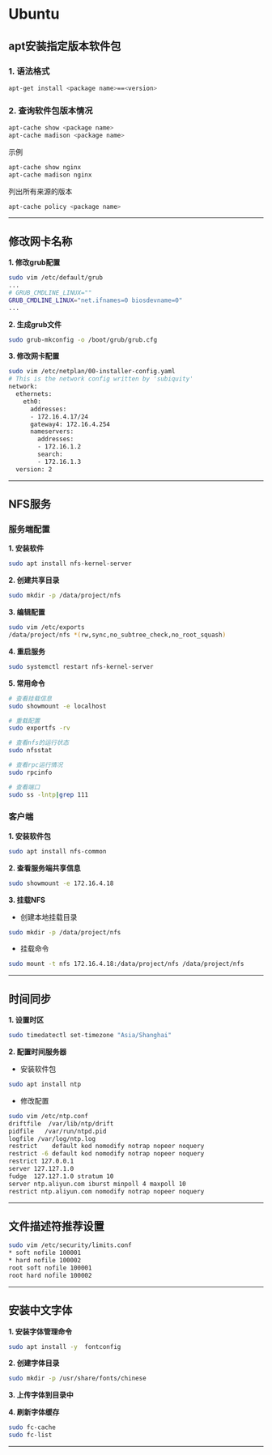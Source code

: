 # Ubuntu

## apt安装指定版本软件包

### 1. 语法格式
```bash
apt-get install <package name>==<version>
```

### 2. 查询软件包版本情况
```bash
apt-cache show <package name>
apt-cache madison <package name>
```
示例
```bash
apt-cache show nginx
apt-cache madison nginx
```
列出所有来源的版本
```bash
apt-cache policy <package name>
```

---

## 修改网卡名称

**1. 修改grub配置**
```bash
sudo vim /etc/default/grub
...
# GRUB_CMDLINE_LINUX="" 
GRUB_CMDLINE_LINUX="net.ifnames=0 biosdevname=0"
...
```

**2. 生成grub文件**
```bash
sudo grub-mkconfig -o /boot/grub/grub.cfg
```

**3. 修改网卡配置**
```bash
sudo vim /etc/netplan/00-installer-config.yaml
# This is the network config written by 'subiquity'
network:
  ethernets:
    eth0:
      addresses:
      - 172.16.4.17/24
      gateway4: 172.16.4.254
      nameservers:
        addresses:
        - 172.16.1.2
        search:
        - 172.16.1.3
  version: 2
```

---

## NFS服务

### 服务端配置

**1. 安装软件**
```bash
sudo apt install nfs-kernel-server
```

**2. 创建共享目录**
```bash
sudo mkdir -p /data/project/nfs
```

**3. 编辑配置**
```bash
sudo vim /etc/exports
/data/project/nfs *(rw,sync,no_subtree_check,no_root_squash)
```

**4. 重启服务**
```bash
sudo systemctl restart nfs-kernel-server 
```

**5. 常用命令**
```bash
# 查看挂载信息
sudo showmount -e localhost

# 重载配置
sudo exportfs -rv

# 查看nfs的运行状态
sudo nfsstat

# 查看rpc运行情况
sudo rpcinfo

# 查看端口
sudo ss -lntp|grep 111
```

### 客户端

**1. 安装软件包**
```bash
sudo apt install nfs-common
```

**2. 查看服务端共享信息**
```bash
sudo showmount -e 172.16.4.18
```

**3. 挂载NFS**

- 创建本地挂载目录
```bash
sudo mkdir -p /data/project/nfs
```

- 挂载命令
```bash
sudo mount -t nfs 172.16.4.18:/data/project/nfs /data/project/nfs
```

---

## 时间同步

**1. 设置时区**
```bash
sudo timedatectl set-timezone "Asia/Shanghai"
```

**2. 配置时间服务器**

- 安装软件包
```bash
sudo apt install ntp
```

- 修改配置
```bash
sudo vim /etc/ntp.conf
driftfile  /var/lib/ntp/drift
pidfile   /var/run/ntpd.pid
logfile /var/log/ntp.log
restrict    default kod nomodify notrap nopeer noquery
restrict -6 default kod nomodify notrap nopeer noquery
restrict 127.0.0.1
server 127.127.1.0
fudge  127.127.1.0 stratum 10
server ntp.aliyun.com iburst minpoll 4 maxpoll 10
restrict ntp.aliyun.com nomodify notrap nopeer noquery
```

---


## 文件描述符推荐设置
```bash
sudo vim /etc/security/limits.conf
* soft nofile 100001
* hard nofile 100002
root soft nofile 100001
root hard nofile 100002
```

---

## 安装中文字体

**1. 安装字体管理命令**
```bash
sudo apt install -y  fontconfig
```

**2. 创建字体目录**
```bash
sudo mkdir -p /usr/share/fonts/chinese
```

**3. 上传字体到目录中**

**4. 刷新字体缓存**
```bash
sudo fc-cache
sudo fc-list
```
---